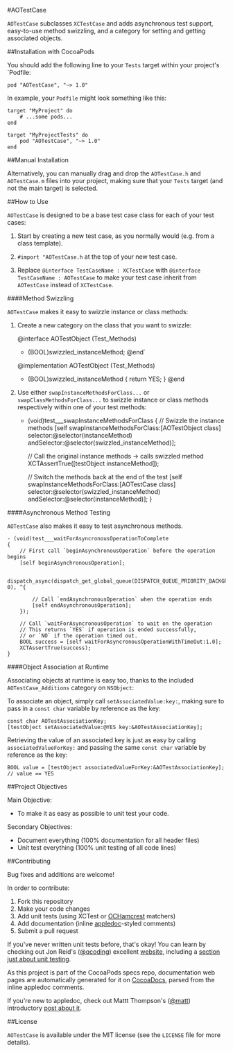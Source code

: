 #AOTestCase

`AOTestCase` subclasses `XCTestCase` and adds asynchronous test support, easy-to-use method swizzling, and a category for setting and getting associated objects.

##Installation with CocoaPods

You should add the following line to your `Tests` target within your project's `Podfile:

    pod "AOTestCase", "~> 1.0"
    
In example, your `Podfile` might look something like this:

    target "MyProject" do
        # ...some pods...
    end

    target "MyProjectTests" do
        pod "AOTestCase", "~> 1.0"
    end

##Manual Installation

Alternatively, you can manually drag and drop the `AOTestCase.h` and `AOTestCase.m` files into your project, making sure that your `Tests` target (and not the main target) is selected.

##How to Use

`AOTestCase` is designed to be a base test case class for each of your test cases:

1) Start by creating a new test case, as you normally would (e.g. from a class template).

2) `#import "AOTestCase.h` at the top of your new test case.

3) Replace `@interface TestCaseName : XCTestCase` with `@interface TestCaseName : AOTestCase` to make your test case inherit from `AOTestCase` instead of `XCTestCase`.

####Method Swizzling

`AOTestCase` makes it easy to swizzle instance or class methods:

1) Create a new category on the class that you want to swizzle:
    
    @interface AOTestObject (Test_Methods)
    - (BOOL)swizzled_instanceMethod;
    @end`

    @implementation AOTestObject (Test_Methods)
    - (BOOL)swizzled_instanceMethod
    {
      return YES;
    }
    @end

2) Use either `swapInstanceMethodsForClass...` or `swapClassMethodsForClass...` to swizzle instance or class methods respectively within one of your test methods:

    - (void)test___swapInstanceMethodsForClass
    {
        // Swizzle the instance methods
        [self swapInstanceMethodsForClass:[AOTestObject class]
                               selector:@selector(instanceMethod)
                            andSelector:@selector(swizzled_instanceMethod)];
        
        // Call the original instance methods -> calls swizzled method
       XCTAssertTrue([testObject instanceMethod]);
       
       // Switch the methods back at the end of the test
      [self swapInstanceMethodsForClass:[AOTestCase class]
                               selector:@selector(swizzled_instanceMethod)
                            andSelector:@selector(instanceMethod)];
    }

####Asynchronous Method Testing

`AOTestCase` also makes it easy to test asynchronous methods.

    - (void)test___waitForAsyncronousOperationToComplete
    {
        // First call `beginAsynchronousOperation` before the operation begins
        [self beginAsynchronousOperation];
        
        dispatch_async(dispatch_get_global_queue(DISPATCH_QUEUE_PRIORITY_BACKGROUND, 0), ^{
            
            // Call `endAsynchronousOperation` when the operation ends
            [self endAsynchronousOperation];
        });
  
        // Call `waitForAsyncronousOperation` to wait on the operation
        // This returns `YES` if operation is ended successfully,
        // or `NO` if the operation timed out.
        BOOL success = [self waitForAsyncronousOperationWithTimeOut:1.0];
        XCTAssertTrue(success);
    }
    
####Object Association at Runtime

Associating objects at runtime is easy too, thanks to the included `AOTestCase_Additions` category on `NSObject`:

To associate an object, simply call `setAssociatedValue:key:`, making sure to pass in a `const char` variable by reference as the key:

    const char AOTestAssociationKey;
    [testObject setAssociatedValue:@YES key:&AOTestAssociationKey];
        
Retrieving the value of an associated key is just as easy by calling `associatedValueForKey:` and passing the same `const char` variable by reference as the key:

    BOOL value = [testObject associatedValueForKey:&AOTestAssociationKey];
    // value == YES

##Project Objectives

Main Objective:
- To make it as easy as possible to unit test your code.

Secondary Objectives:
- Document everything (100% documentation for all header files)
- Unit test everything (100% unit testing of all code lines)

##Contributing

Bug fixes and additions are welcome! 

In order to contribute:

1) Fork this repository
2) Make your code changes
3) Add unit tests (using XCTest or <a href="https://github.com/hamcrest/OCHamcrest">OCHamcrest</a> matchers)
4) Add documentation (inline <a href="https://github.com/tomaz/appledoc">appledoc</a>-styled comments)
5) Submit a pull request

If you've never written unit tests before, that's okay! You can learn by checking out Jon Reid's (<a href="https://twitter.com/qcoding">@qcoding</a>) excellent <a href="http://qualitycoding.org/">website</a>, including a <a href="http://qualitycoding.org/unit-testing/">section just about unit testing</a>.

As this project is part of the CocoaPods specs repo, documentation web pages are automatically generated for it on <a href="cocoadocs.org">CocoaDocs</a>, parsed from the inline appledoc comments. 

If you're new to appledoc, check out Mattt Thompson's (<a href="https://twitter.com/mattt">@matt</a>) introductory <a href="http://nshipster.com/documentation/">post about it</a>.

##License

`AOTestCase` is available under the MIT license (see the `LICENSE` file for more details).